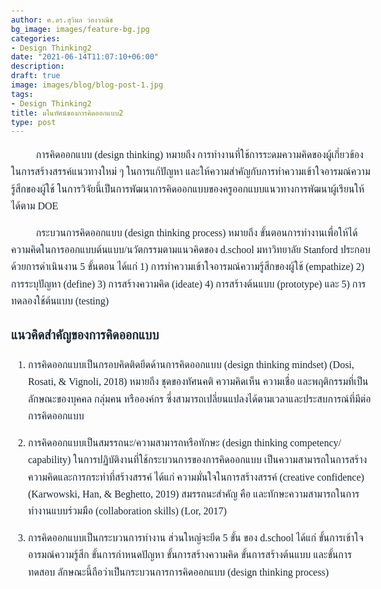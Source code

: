 ```yaml
---
author: ศ.ดร.สุวิมล ว่องวาณิช
bg_image: images/feature-bg.jpg
categories:
- Design Thinking2
date: "2021-06-14T11:07:10+06:00"
description: 
draft: true
image: images/blog/blog-post-1.jpg
tags:
- Design Thinking2
title: มโนทัศน์ของการคิดออกแบบ2
type: post
---
```




<p style="text-indent:2.5em;">การคิดออกแบบ (design thinking) หมายถึง การทำงานที่ใช้การระดมความคิดของผู้เกี่ยวข้องในการสร้างสรรค์แนวทางใหม่ ๆ ในการแก้ปัญหา และให้ความสำคัญกับการทำความเข้าใจอารมณ์ความรู้สึกของผู้ใช้ ในการวิจัยนี้เป็นการพัฒนาการคิดออกแบบของครูออกแบบแนวทางการพัฒนาผู้เรียนให้ได้ตาม DOE </p>


<p style="text-indent:2.5em;">กระบวนการคิดออกแบบ (design thinking process) หมายถึง ขั้นตอนการทำงานเพื่อให้ได้ความคิดในการออกแบบต้นแบบ/นวัตกรรมตามแนวคิดของ d.school มหาวิทยาลัย Stanford ประกอบด้วยการดำเนินงาน 5 ขั้นตอน ได้แก่ 1) การทำความเข้าใจอารมณ์ความรู้สึกของผู้ใช้ (empathize) 2) การระบุปัญหา (define) 3) การสร้างความคิด (ideate) 4) การสร้างต้นแบบ (prototype) และ 5) การทดลองใช้ต้นแบบ (testing)</p>

### แนวคิดสำคัญของการคิดออกแบบ

1. การคิดออกแบบเป็นกรอบคิดติดยึดด้านการคิดออกแบบ (design thinking mindset) (Dosi, Rosati, & Vignoli, 2018) หมายถึง ชุดของทัศนคติ ความคิดเห็น ความเชื่อ และพฤติกรรมที่เป็นลักษณะของบุคคล กลุ่มคน หรือองค์กร ซึ่งสามารถเปลี่ยนแปลงได้ตามเวลาและประสบการณ์ที่มีต่อ
การคิดออกแบบ 

2. การคิดออกแบบเป็นสมรรถนะ/ความสามารถหรือทักษะ (design thinking competency/ capability) ในการปฏิบัติงานที่ใช้กระบวนการของการคิดออกแบบ เป็นความสามารถในการสร้างความคิดและการกระทำที่สร้างสรรค์ ได้แก่ ความมั่นใจในการสร้างสรรค์ (creative confidence) (Karwowski, Han, & Beghetto, 2019) สมรรถนะสำคัญ คือ และทักษะความสามารถในการทำงานแบบร่วมมือ (collaboration skills) (Lor, 2017) 

3. การคิดออกแบบเป็นกระบวนการทำงาน ส่วนใหญ่จะยึด 5 ขั้น ของ d.school ได้แก่ ขั้นการเข้าใจอารมณ์ความรู้สึก ขั้นการกำหนดปัญหา ขั้นการสร้างความคิด ขั้นการสร้างต้นแบบ และขั้นการทดสอบ ลักษณะนี้ถือว่าเป็นกระบวนการการคิดออกแบบ (design thinking process) 



<link rel="preconnect" href="https://fonts.gstatic.com">
<link href="https://fonts.googleapis.com/css2?family=Trirong:wght@300;400;500&display=swap" rel="stylesheet"> 

<style type="text/css">
body{ /* Normal  */
      font-size: 16px;
    font-family: 'Trirong', serif;      color: #1B2631;
      line-height: 1.7em;
  }
td {  /* Table  */
  font-size: 8px;
}
h1.title {
  font-size: 38px;
    font-family: 'Trirong', serif;
    }
h1 { /* Header 1 */
  font-size: 28px;
  color: #154360;
  font-family: 'Athiti', sans-serif;
  

}
h2 { /* Header 2 */
    font-size: 22px;
  font-family: 'Athiti', sans-serif;


}
h3 { /* Header 3 */
  font-size: 20px;
    font-family: 'Maitree', serif;  
}
code.r{ /* Code block */
    font-size: 12px;
}
pre { /* Code block - determines code spacing between lines */
    font-size: 14px;
}
</style>



